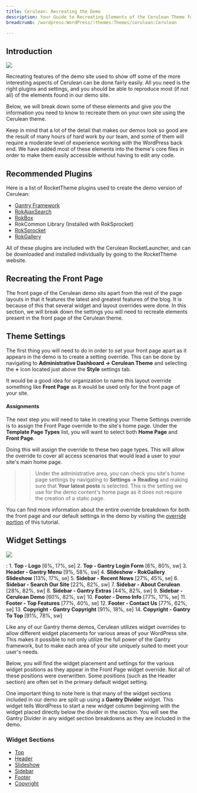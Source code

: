 ```yaml
---
title: Cerulean: Recreating the Demo
description: Your Guide to Recreating Elements of the Cerulean Theme for WordPress
breadcrumb: /wordpress:WordPress/!themes:Themes/cerulean:Cerulean

---
```


Introduction
-----

![][theme2]

Recreating features of the demo site used to show off some of the more interesting aspects of Cerulean can be done fairly easily. All you need is the right plugins and settings, and you should be able to reproduce most (if not all) of the elements found in our demo site. 

Below, we will break down some of these elements and give you the information you need to know to recreate them on your own site using the Cerulean theme.

Keep in mind that a lot of the detail that makes our demos look so good are the result of many hours of hard work by our team, and some of them will require a moderate level of experience working with the WordPress back end. We have added most of these elements into the theme's core files in order to make them easily accessible without having to edit any code.

Recommended Plugins
-----

Here is a list of RocketTheme plugins used to create the demo version of Cerulean:

* [Gantry Framework][gantry]
* [RokAjaxSearch][rokajaxsearch]
* [RokBox][rokbox]
* RokCommon Library (Installed with RokSprocket)
* [RokSprocket][roksprocket]
* [RokGallery][gallery]

All of these plugins are included with the Cerulean RocketLauncher, and can be downloaded and installed individually by going to the RocketTheme website.

Recreating the Front Page
-----

The front page of the Cerulean demo sits apart from the rest of the page layouts in that it features the latest and greatest features of the blog. It is because of this that several widget and layout overrides were done. In this section, we will break down the settings you will need to recreate elements present in the front page of the Cerulean theme.

Theme Settings
-----

The first thing you will need to do in order to set your front page apart as it appears in the demo is to create a setting override. This can be done by navigating to **Administrative Dashboard -> Cerulean Theme** and selecting the **+** icon located just above the **Style** settings tab. 

It would be a good idea for organization to name this layout override something like **Front Page** as it would be used only for the front page of your site.

#### Assignments
The next step you will need to take in creating your Theme Settings override is to assign the Front Page override to the site's home page. Under the **Template Page Types** list, you will want to select both **Home Page** and **Front Page**.

Doing this will assign the override to these two page types. This will allow the override to cover all access scenarios that would lead a user to your site's main home page.

>> Under the administrative area, you can check you site's home page settings by navigating to **Settings -> Reading** and making sure that **Your latest posts** is selected. This is the setting we use for the demo content's home page as it does not require the creation of a static page.

You can find more information about the entire override breakdown for both the front page and our default settings in the demo by visiting the [override portion][demooverride] of this tutorial.

Widget Settings
-----
![][cerulean]

:   1. **Top - Logo** [6%, 17%, se]
    2. **Top - Gantry Login Form** [6%, 80%, sw]
    3. **Header - Gantry Menu** [9%, 58%, sw]
    4. **Slideshow - RokGallery Slideshow** [13%, 17%, se]
    5. **Sidebar - Recent News** [27%, 45%, se]
    6. **Sidebar - Search Our Site** [22%, 82%, sw]
    7. **Sidebar - About Cerulean** [28%, 82%, sw]
    8. **Sidebar - Gantry Extras** [44%, 82%, sw]
    9. **Sidebar - Cerulean Demo** [60%, 82%, sw]
    10. **Footer - Demo Info** [77%, 17%, se]
    11. **Footer - Top Features** [77%, 40%, se]
    12. **Footer - Contact Us** [77%, 62%, se]
    13. **Copyright - Gantry Copyright** [91%, 18%, se]
    14. **Copyright - Gantry To Top** [91%, 78%, sw]

Like any of our Gantry theme demos, Cerulean utilizes widget overrides to allow different widget placements for various areas of your WordPress site. This makes it possible to not only utilize the full power of the Gantry framework, but to make each area of your site uniquely suited to meet your user's needs.

Below, you will find the widget placement and settings for the various widget positions as they appear in the Front Page widget override. Not all of these positions were overwritten. Some positions (such as the Header section) are often set in the primary default widget setting.

One important thing to note here is that many of the widget sections included in our demo are split up using a **Gantry Divider** widget. This widget tells WordPress to start a new widget column beginning with the widget placed directly below the divider in the section. You will see the Gantry Divider in any widget section breakdowns as they are included in the demo.

### Widget Sections

* [Top][top]
* [Header][header]
* [Slideshow][slideshow]
* [Sidebar][sidebar]
* [Footer][footer]
* [Copyright][copyright]

[gantry]: http://gantry-framework.org/download
[rokajaxsearch]: http://www.rockettheme.com/wordpress-downloads/plugins/free/2624-rokajaxsearch
[rokbox]: http://www.rockettheme.com/wordpress-downloads/plugins/free/2625-rokbox
[roksprocket]: http://www.rockettheme.com/wordpress-downloads/plugins/free/3228-roksprocket
[cerulean]: assets/cerulean.jpeg
[theme2]: assets/cerulean2.jpeg
[roksprocket]: ../../plugins/roksprocket/
[gallery]: http://www.rockettheme.com/wordpress-downloads/plugins/club/2837-rokgallery
[faq]: faq.md
[menu]: ../../start/menu.md
[override]: http://gantry-framework.org/documentation/wordpress/configure/
[slideshow]: demo_slideshow.md
[feature]: demo_feature.md
[sidebar]: demo_sidebar.md
[footer]: demo_footer.md
[header]: demo_header.md
[top]: demo_top.md
[copyright]: demo_copyright.md
[demooverride]: demo_override.md